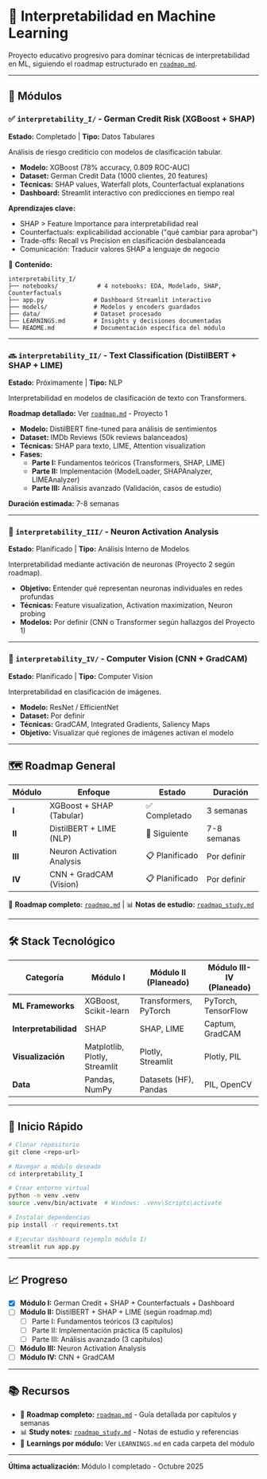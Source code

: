 # 🧠 Interpretabilidad en Machine Learning

Proyecto educativo progresivo para dominar técnicas de interpretabilidad en ML, siguiendo el roadmap estructurado en [`roadmap.md`](roadmap.md).

---

## 📂 Módulos

### ✅ `interpretability_I/` - German Credit Risk (XGBoost + SHAP)
**Estado:** Completado | **Tipo:** Datos Tabulares

Análisis de riesgo crediticio con modelos de clasificación tabular.

- **Modelo:** XGBoost (78% accuracy, 0.809 ROC-AUC)
- **Dataset:** German Credit Data (1000 clientes, 20 features)
- **Técnicas:** SHAP values, Waterfall plots, Counterfactual explanations
- **Dashboard:** Streamlit interactivo con predicciones en tiempo real

**Aprendizajes clave:**
- SHAP > Feature Importance para interpretabilidad real
- Counterfactuals: explicabilidad accionable ("qué cambiar para aprobar")
- Trade-offs: Recall vs Precision en clasificación desbalanceada
- Comunicación: Traducir valores SHAP a lenguaje de negocio

📁 **Contenido:**
```
interpretability_I/
├── notebooks/           # 4 notebooks: EDA, Modelado, SHAP, Counterfactuals
├── app.py              # Dashboard Streamlit interactivo
├── models/             # Modelos y encoders guardados
├── data/               # Dataset procesado
├── LEARNINGS.md        # Insights y decisiones documentadas
└── README.md           # Documentación específica del módulo
```

---

### 🔜 `interpretability_II/` - Text Classification (DistilBERT + SHAP + LIME)
**Estado:** Próximamente | **Tipo:** NLP

Interpretabilidad en modelos de clasificación de texto con Transformers.

**Roadmap detallado:** Ver [`roadmap.md`](roadmap.md) - Proyecto 1

- **Modelo:** DistilBERT fine-tuned para análisis de sentimientos
- **Dataset:** IMDb Reviews (50k reviews balanceados)
- **Técnicas:** SHAP para texto, LIME, Attention visualization
- **Fases:**
  - **Parte I:** Fundamentos teóricos (Transformers, SHAP, LIME)
  - **Parte II:** Implementación (ModelLoader, SHAPAnalyzer, LIMEAnalyzer)
  - **Parte III:** Análisis avanzado (Validación, casos de estudio)

**Duración estimada:** 7-8 semanas

---

### 🔮 `interpretability_III/` - Neuron Activation Analysis
**Estado:** Planificado | **Tipo:** Análisis Interno de Modelos

Interpretabilidad mediante activación de neuronas (Proyecto 2 según roadmap).

- **Objetivo:** Entender qué representan neuronas individuales en redes profundas
- **Técnicas:** Feature visualization, Activation maximization, Neuron probing
- **Modelos:** Por definir (CNN o Transformer según hallazgos del Proyecto 1)

---

### 🔮 `interpretability_IV/` - Computer Vision (CNN + GradCAM)
**Estado:** Planificado | **Tipo:** Computer Vision

Interpretabilidad en clasificación de imágenes.

- **Modelo:** ResNet / EfficientNet
- **Dataset:** Por definir
- **Técnicas:** GradCAM, Integrated Gradients, Saliency Maps
- **Objetivo:** Visualizar qué regiones de imágenes activan el modelo

---

## 🗺️ Roadmap General

| Módulo | Enfoque | Estado | Duración |
|--------|---------|--------|----------|
| **I** | XGBoost + SHAP (Tabular) | ✅ Completado | 3 semanas |
| **II** | DistilBERT + LIME (NLP) | 🔄 Siguiente | 7-8 semanas |
| **III** | Neuron Activation Analysis | 📋 Planificado | Por definir |
| **IV** | CNN + GradCAM (Vision) | 📋 Planificado | Por definir |

📘 **Roadmap completo:** [`roadmap.md`](roadmap.md) | 📊 **Notas de estudio:** [`roadmap_study.md`](roadmap_study.md)

---

## 🛠️ Stack Tecnológico

| Categoría | Módulo I | Módulo II (Planeado) | Módulo III-IV (Planeado) |
|-----------|----------|----------------------|--------------------------|
| **ML Frameworks** | XGBoost, Scikit-learn | Transformers, PyTorch | PyTorch, TensorFlow |
| **Interpretabilidad** | SHAP | SHAP, LIME | Captum, GradCAM |
| **Visualización** | Matplotlib, Plotly, Streamlit | Plotly, Streamlit | Plotly, PIL |
| **Data** | Pandas, NumPy | Datasets (HF), Pandas | PIL, OpenCV |

---

## 🚀 Inicio Rápido

```bash
# Clonar repositorio
git clone <repo-url>

# Navegar a módulo deseado
cd interpretability_I

# Crear entorno virtual
python -m venv .venv
source .venv/bin/activate  # Windows: .venv\Scripts\activate

# Instalar dependencias
pip install -r requirements.txt

# Ejecutar dashboard (ejemplo módulo I)
streamlit run app.py
```

---

## 📈 Progreso

- [x] **Módulo I:** German Credit + SHAP + Counterfactuals + Dashboard
- [ ] **Módulo II:** DistilBERT + SHAP + LIME (según roadmap.md)
  - [ ] Parte I: Fundamentos teóricos (3 capítulos)
  - [ ] Parte II: Implementación práctica (5 capítulos)
  - [ ] Parte III: Análisis avanzado (3 capítulos)
- [ ] **Módulo III:** Neuron Activation Analysis
- [ ] **Módulo IV:** CNN + GradCAM

---

## 📚 Recursos

- 📘 **Roadmap completo:** [`roadmap.md`](roadmap.md) - Guía detallada por capítulos y semanas
- 📊 **Study notes:** [`roadmap_study.md`](roadmap_study.md) - Notas de estudio y referencias
- 📝 **Learnings por módulo:** Ver `LEARNINGS.md` en cada carpeta del módulo

---

**Última actualización:** Módulo I completado - Octubre 2025